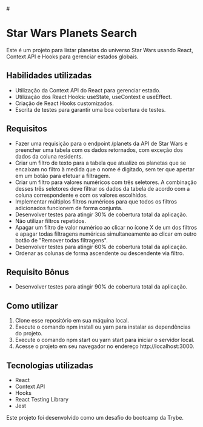 #<h1>Star Wars Planets Search</h1>
<p>Este é um projeto para listar planetas do universo Star Wars usando React, Context API e Hooks para gerenciar estados globais.</p>
<h2>Habilidades utilizadas</h2>
<ul>
  <li>Utilização da Context API do React para gerenciar estado.</li>
  <li>Utilização dos React Hooks: useState, useContext e useEffect.</li>
  <li>Criação de React Hooks customizados.</li>
  <li>Escrita de testes para garantir uma boa cobertura de testes.</li>
</ul>
<h2>Requisitos</h2>
<ul>
  <li>Fazer uma requisição para o endpoint /planets da API de Star Wars e preencher uma tabela com os dados retornados, com exceção dos dados da coluna residents.</li>
  <li>Criar um filtro de texto para a tabela que atualize os planetas que se encaixam no filtro à medida que o nome é digitado, sem ter que apertar em um botão para efetuar a filtragem.</li>
  <li>Criar um filtro para valores numéricos com três seletores. A combinação desses três seletores deve filtrar os dados da tabela de acordo com a coluna correspondente e com os valores escolhidos.</li>
  <li>Implementar múltiplos filtros numéricos para que todos os filtros adicionados funcionem de forma conjunta.</li>
  <li>Desenvolver testes para atingir 30% de cobertura total da aplicação.</li>
  <li>Não utilizar filtros repetidos.</li>
  <li>Apagar um filtro de valor numérico ao clicar no ícone X de um dos filtros e apagar todas filtragens numéricas simultaneamente ao clicar em outro botão de "Remover todas filtragens".</li>
  <li>Desenvolver testes para atingir 60% de cobertura total da aplicação.</li>
  <li>Ordenar as colunas de forma ascendente ou descendente via filtro.</li>
</ul>
<h2>Requisito Bônus</h2>
<ul>
  <li>Desenvolver testes para atingir 90% de cobertura total da aplicação.</li>
</ul>
<h2>Como utilizar</h2>
<ol>
  <li>Clone esse repositório em sua máquina local.</li>
  <li>Execute o comando npm install ou yarn para instalar as dependências do projeto.</li>
  <li>Execute o comando npm start ou yarn start para iniciar o servidor local.</li>
  <li>Acesse o projeto em seu navegador no endereço http://localhost:3000.</li>
</ol>
<h2>Tecnologias utilizadas</h2>
<ul>
  <li>React</li>
  <li>Context API</li>
  <li>Hooks</li>
  <li>React Testing Library</li>
  <li>Jest</li>
</ul>
<p>Este projeto foi desenvolvido como um desafio do bootcamp da Trybe.</p>
